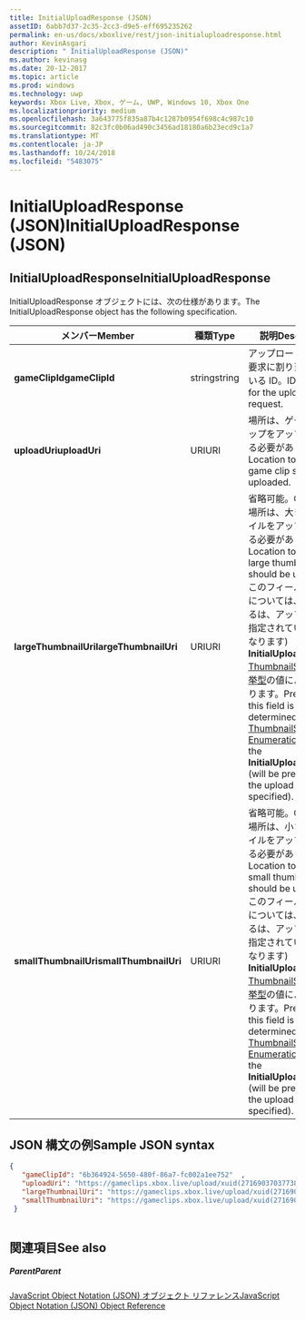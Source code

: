 ```yaml
---
title: InitialUploadResponse (JSON)
assetID: 6abb7d37-2c35-2cc3-d9e5-eff695235262
permalink: en-us/docs/xboxlive/rest/json-initialuploadresponse.html
author: KevinAsgari
description: " InitialUploadResponse (JSON)"
ms.author: kevinasg
ms.date: 20-12-2017
ms.topic: article
ms.prod: windows
ms.technology: uwp
keywords: Xbox Live, Xbox, ゲーム, UWP, Windows 10, Xbox One
ms.localizationpriority: medium
ms.openlocfilehash: 3a643775f835a87b4c1287b0954f698c4c987c10
ms.sourcegitcommit: 82c3fc0b06ad490c3456ad18180a6b23ecd9c1a7
ms.translationtype: MT
ms.contentlocale: ja-JP
ms.lasthandoff: 10/24/2018
ms.locfileid: "5483075"
---
```

# <a name="initialuploadresponse-json"></a><span data-ttu-id="a76a1-104">InitialUploadResponse (JSON)</span><span class="sxs-lookup"><span data-stu-id="a76a1-104">InitialUploadResponse (JSON)</span></span>
 
<a id="ID4EO"></a>

 
## <a name="initialuploadresponse"></a><span data-ttu-id="a76a1-105">InitialUploadResponse</span><span class="sxs-lookup"><span data-stu-id="a76a1-105">InitialUploadResponse</span></span>
 
<span data-ttu-id="a76a1-106">InitialUploadResponse オブジェクトには、次の仕様があります。</span><span class="sxs-lookup"><span data-stu-id="a76a1-106">The InitialUploadResponse object has the following specification.</span></span>
 
| <span data-ttu-id="a76a1-107">メンバー</span><span class="sxs-lookup"><span data-stu-id="a76a1-107">Member</span></span>| <span data-ttu-id="a76a1-108">種類</span><span class="sxs-lookup"><span data-stu-id="a76a1-108">Type</span></span>| <span data-ttu-id="a76a1-109">説明</span><span class="sxs-lookup"><span data-stu-id="a76a1-109">Description</span></span>| 
| --- | --- | --- | 
| <b><span data-ttu-id="a76a1-110">gameClipId</span><span class="sxs-lookup"><span data-stu-id="a76a1-110">gameClipId</span></span></b>| <span data-ttu-id="a76a1-111">string</span><span class="sxs-lookup"><span data-stu-id="a76a1-111">string</span></span>| <span data-ttu-id="a76a1-112">アップロードのデータ要求に割り当てられている ID。</span><span class="sxs-lookup"><span data-stu-id="a76a1-112">ID assigned for the upload data request.</span></span>| 
| <b><span data-ttu-id="a76a1-113">uploadUri</span><span class="sxs-lookup"><span data-stu-id="a76a1-113">uploadUri</span></span></b>| <span data-ttu-id="a76a1-114">URI</span><span class="sxs-lookup"><span data-stu-id="a76a1-114">URI</span></span>| <span data-ttu-id="a76a1-115">場所は、ゲーム クリップをアップロードする必要があります。</span><span class="sxs-lookup"><span data-stu-id="a76a1-115">Location to which the game clip should be uploaded.</span></span>| 
| <b><span data-ttu-id="a76a1-116">largeThumbnailUri</span><span class="sxs-lookup"><span data-stu-id="a76a1-116">largeThumbnailUri</span></span></b>| <span data-ttu-id="a76a1-117">URI</span><span class="sxs-lookup"><span data-stu-id="a76a1-117">URI</span></span>| <span data-ttu-id="a76a1-118">省略可能。</span><span class="sxs-lookup"><span data-stu-id="a76a1-118">Optional.</span></span> <span data-ttu-id="a76a1-119">場所は、大きなサムネイルをアップロードする必要があります。</span><span class="sxs-lookup"><span data-stu-id="a76a1-119">Location to which the large thumbnail should be uploaded.</span></span> <span data-ttu-id="a76a1-120">このフィールドの有無については、(存在するは、アップロードが指定されているときになります) <b>InitialUploadRequest</b> [ThumbnailSource 列挙型](../enums/gvr-enum-thumbnailsource.md)の値によって決まります。</span><span class="sxs-lookup"><span data-stu-id="a76a1-120">Presence of this field is determined by the [ThumbnailSource Enumeration](../enums/gvr-enum-thumbnailsource.md) value in the <b>InitialUploadRequest</b> (will be present when the upload is specified).</span></span>| 
| <b><span data-ttu-id="a76a1-121">smallThumbnailUri</span><span class="sxs-lookup"><span data-stu-id="a76a1-121">smallThumbnailUri</span></span></b>| <span data-ttu-id="a76a1-122">URI</span><span class="sxs-lookup"><span data-stu-id="a76a1-122">URI</span></span>| <span data-ttu-id="a76a1-123">省略可能。</span><span class="sxs-lookup"><span data-stu-id="a76a1-123">Optional.</span></span> <span data-ttu-id="a76a1-124">場所は、小さなサムネイルをアップロードする必要があります。</span><span class="sxs-lookup"><span data-stu-id="a76a1-124">Location to which the small thumbnail should be uploaded.</span></span> <span data-ttu-id="a76a1-125">このフィールドの有無については、(存在するは、アップロードが指定されているときになります) <b>InitialUploadRequest</b> [ThumbnailSource 列挙型](../enums/gvr-enum-thumbnailsource.md)の値によって決まります。</span><span class="sxs-lookup"><span data-stu-id="a76a1-125">Presence of this field is determined by the [ThumbnailSource Enumeration](../enums/gvr-enum-thumbnailsource.md) value in the <b>InitialUploadRequest</b> (will be present when the upload is specified).</span></span>| 
  
<a id="ID4EYC"></a>

 
## <a name="sample-json-syntax"></a><span data-ttu-id="a76a1-126">JSON 構文の例</span><span class="sxs-lookup"><span data-stu-id="a76a1-126">Sample JSON syntax</span></span>
 

```json
{
   "gameClipId": "6b364924-5650-480f-86a7-fc002a1ee752"  ,  
   "uploadUri": "https://gameclips.xbox.live/upload/xuid(2716903703773872)/6b364924-5650-480f-86a7-fc002a1ee752/container",
   "largeThumbnailUri": "https://gameclips.xbox.live/upload/xuid(2716903703773872)/6b364924-5650-480f-86a7-fc002a1ee752/container/thumbnails/large",
   "smallThumbnailUri": "https://gameclips.xbox.live/upload/xuid(2716903703773872)/6b364924-5650-480f-86a7-fc002a1ee752/container/thumbnails/small"
 }
    
```

  
<a id="ID4EBD"></a>

 
## <a name="see-also"></a><span data-ttu-id="a76a1-127">関連項目</span><span class="sxs-lookup"><span data-stu-id="a76a1-127">See also</span></span>
 
<a id="ID4EDD"></a>

 
##### <a name="parent"></a><span data-ttu-id="a76a1-128">Parent</span><span class="sxs-lookup"><span data-stu-id="a76a1-128">Parent</span></span> 

[<span data-ttu-id="a76a1-129">JavaScript Object Notation (JSON) オブジェクト リファレンス</span><span class="sxs-lookup"><span data-stu-id="a76a1-129">JavaScript Object Notation (JSON) Object Reference</span></span>](atoc-xboxlivews-reference-json.md)

   